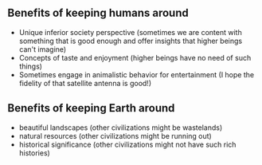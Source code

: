 ## Benefits of keeping humans around
- Unique inferior society perspective (sometimes we are content with something that is good enough and offer insights that higher beings can't imagine)
- Concepts of taste and enjoyment (higher beings have no need of such things)
- Sometimes engage in animalistic behavior for entertainment (I hope the fidelity of that satellite antenna is good!)

## Benefits of keeping Earth around
- beautiful landscapes (other civilizations might be wastelands)
- natural resources (other civilizations might be running out)
- historical significance (other civilizations might not have such rich histories)
